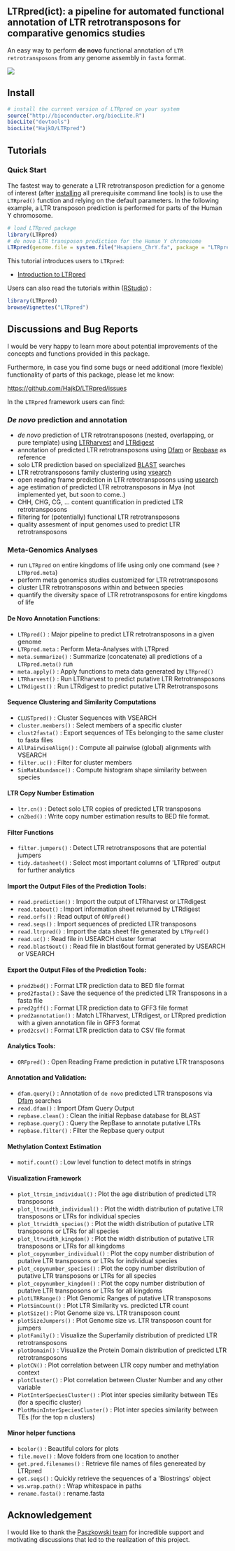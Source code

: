 ## LTRpred(ict): a pipeline for automated functional annotation of LTR retrotransposons for comparative genomics studies

An easy way to perform __de novo__ functional annotation of `LTR retrotransposons` from any genome assembly in `fasta` format.

![](vignettes/LTRfeatures.png)

## Install

```r
# install the current version of LTRpred on your system
source("http://bioconductor.org/biocLite.R")
biocLite("devtools")
biocLite("HajkD/LTRpred")
```
## Tutorials

### Quick Start

The fastest way to generate a LTR retrotransposon prediction for a genome of interest (after [installing](https://hajkd.github.io/LTRpred/articles/Introduction.html) all prerequisite command line tools) is to use the
`LTRpred()` function and relying on the default parameters. In the following example,
a LTR transposon prediction is performed for parts of the Human Y chromosome.

```r
# load LTRpred package
library(LTRpred)
# de novo LTR transposon prediction for the Human Y chromosome
LTRpred(genome.file = system.file("Hsapiens_ChrY.fa", package = "LTRpred"))
```

This tutorial introduces users to `LTRpred`:

- [Introduction to LTRpred](https://hajkd.github.io/LTRpred/articles/Introduction.html)

Users can also read the tutorials within ([RStudio](http://www.rstudio.com/)) :

```r
library(LTRpred)
browseVignettes("LTRpred")
```

## Discussions and Bug Reports

I would be very happy to learn more about potential improvements of the concepts and functions
provided in this package.

Furthermore, in case you find some bugs or need additional (more flexible) functionality of parts
of this package, please let me know:

https://github.com/HajkD/LTRpred/issues

In the `LTRpred` framework users can find:

### _De novo_ prediction and annotation

- _de novo_ prediction of LTR retrotransposons (nested, overlapping, or pure template) using [LTRharvest](http://www.zbh.uni-hamburg.de/forschung/arbeitsgruppe-genominformatik/software/ltrharvest.html) and [LTRdigest](http://www.zbh.uni-hamburg.de/forschung/gi/software/ltrdigest.html)
- annotation of predicted LTR retrotransposons using [Dfam](http://dfam.org/) or [Repbase](http://www.girinst.org/repbase/) as reference
- solo LTR prediction based on specialized [BLAST](https://blast.ncbi.nlm.nih.gov/Blast.cgi?PAGE_TYPE=BlastDocs&DOC_TYPE=Download) searches
- LTR retrotransposons family clustering using [vsearch](https://github.com/torognes/vsearch)
- open reading frame prediction in LTR retrotransposons using [usearch](https://www.drive5.com/usearch/)
- age estimation of predicted LTR retrotransposons in Mya (not implemented yet, but soon to come..)
- CHH, CHG, CG, ... content quantification in predicted LTR retrotransposons
- filtering for (potentially) functional LTR retrotransposons  
- quality assesment of input genomes used to predict LTR retrotransposons

### Meta-Genomics Analyses

- run `LTRpred` on entire kingdoms of life using only one command (see `?LTRpred.meta`)
- perform meta genomics studies customized for LTR retrotransposons
- cluster LTR retrotransposons within and between species
- quantify the diversity space of LTR retrotransposons for entire kingdoms of life

#### De Novo Annotation Functions:

* `LTRpred()` : Major pipeline to predict LTR retrotransposons in a given genome
* `LTRpred.meta` : Perform Meta-Analyses with LTRpred
* `meta.summarize()` : Summarize (concatenate) all predictions of a `LTRpred.meta()` run
* `meta.apply()` : Apply functions to meta data generated by `LTRpred()`
* `LTRharvest()` : Run LTRharvest to predict putative LTR Retrotransposons
* `LTRdigest()` : Run LTRdigest to predict putative LTR Retrotransposons

#### Sequence Clustering and Similarity Computations
* `CLUSTpred()` : Cluster Sequences with VSEARCH
* `cluster.members()` : Select members of a specific cluster
* `clust2fasta()` : Export sequences of TEs belonging to the same cluster to fasta files
* `AllPairwiseAlign()` : Compute all pairwise (global) alignments with VSEARCH
* `filter.uc()` : Filter for cluster members
* `SimMatAbundance()` : Compute histogram shape similarity between species


#### LTR Copy Number Estimation

* `ltr.cn()` : Detect solo LTR copies of predicted LTR transposons
* `cn2bed()` : Write copy number estimation results to BED file format.

#### Filter Functions

* `filter.jumpers()` : Detect LTR retrotransposons that are potential jumpers
* `tidy.datasheet()` : Select most important columns of 'LTRpred' output for further analytics

#### Import the Output Files of the Prediction Tools:

* `read.prediction()` : Import the output of LTRharvest or LTRdigest
* `read.tabout()` : Import information sheet returned by LTRdigest
* `read.orfs()` : Read output of `ORFpred()`
* `read.seqs()` : Import sequences of predicted LTR transposons
* `read.ltrpred()` : Import the data sheet file generated by `LTRpred()`
* `read.uc()` : Read file in USEARCH cluster format
* `read.blast6out()` : Read file in blast6out format generated by USEARCH or VSEARCH

#### Export the Output Files of the Prediction Tools:

* `pred2bed()` : Format LTR prediction data to BED file format
* `pred2fasta()` : Save the sequence of the predicted LTR Transposons in a fasta file
* `pred2gff()` : Format LTR prediction data to GFF3 file format
* `pred2annotation()` : Match LTRharvest, LTRdigest, or LTRpred prediction with a given annotation file in GFF3 format
* `pred2csv()` : Format LTR prediction data to CSV file format

#### Analytics Tools:

* `ORFpred()` : Open Reading Frame prediction in putative LTR transposons

#### Annotation and Validation:

* `dfam.query()` : Annotation of `de novo` predicted LTR transposons via [Dfam](http://dfam.org/help/tools) searches
* `read.dfam()` : Import Dfam Query Output
* `repbase.clean()` : Clean the initial Repbase database for BLAST
* `repbase.query()` : Query the RepBase to annotate putative LTRs
* `repbase.filter()` : Filter the Repbase query output

#### Methylation Context Estimation

* `motif.count()` : Low level function to detect motifs in strings

#### Visualization Framework

* `plot_ltrsim_individual()` : Plot the age distribution of predicted LTR transposons
* `plot_ltrwidth_individual()` : Plot the width distribution of putative LTR transposons or LTRs for individual species
* `plot_ltrwidth_species()` : Plot the width distribution of putative LTR transposons or LTRs for all species
* `plot_ltrwidth_kingdom()` : Plot the width distribution of putative LTR transposons or LTRs for all kingdoms
* `plot_copynumber_individual()` : Plot the copy number distribution of putative LTR transposons or LTRs for individual species
* `plot_copynumber_species()` : Plot the copy number distribution of putative LTR transposons or LTRs for all species
* `plot_copynumber_kingdom()` : Plot the copy number distribution of putative LTR transposons or LTRs for all kingdoms
* `plotLTRRange()` : Plot Genomic Ranges of putative LTR transposons
* `PlotSimCount()` : Plot LTR Similarity vs. predicted LTR count
* `plotSize()` : Plot Genome size vs. LTR transposon count
* `plotSizeJumpers()` : Plot Genome size vs. LTR transposon count for jumpers
* `plotFamily()` : Visualize the Superfamily distribution of predicted LTR retrotransposons
* `plotDomain()` : Visualize the Protein Domain distribution of predicted LTR retrotransposons
* `plotCN()` : Plot correlation between LTR copy number and methylation context  
* `plotCluster()` : Plot correlation between Cluster Number and any other variable
* `PlotInterSpeciesCluster()` : Plot inter species similarity between TEs (for a specific cluster)
* `PlotMainInterSpeciesCluster()` : Plot inter species similarity between TEs (for the top n clusters)


#### Minor helper functions

* `bcolor()` : Beautiful colors for plots
* `file.move()` : Move folders from one location to another
* `get.pred.filenames()` : Retrieve file names of files genereated by LTRpred
* `get.seqs()` : Quickly retrieve the sequences of a 'Biostrings' object
* `ws.wrap.path()` : Wrap whitespace in paths
* `rename.fasta()` : rename.fasta


## Acknowledgement

I would like to thank the [Paszkowski team](http://www.slcu.cam.ac.uk/research/paszkowski-group/group-members) for incredible support and motivating discussions that led to 
the realization of this project.



